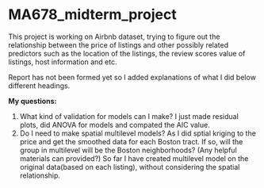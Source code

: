 # MA678_midterm_project

This project is working on Airbnb dataset, trying to figure out the relationship between the price of listings and other possibly related predictors such as the location of the listings, the review scores value of listings, host information and etc. 

Report has not been formed yet so I added explanations of what I did below different headings. 

**My questions:**
1. What kind of validation for models can I make? I just made residual plots, did ANOVA for models and compated the AIC value. 
2. Do I need to make spatial multilevel models? As I did sptial kriging to the price and get the smoothed data for each Boston tract. If so, will the group in multilevel will be the Boston neighborhoods? (Any helpful materials can provided?) So far I have created multilevel model on the original data(based on each listing), without considering the spatial relationship. 
